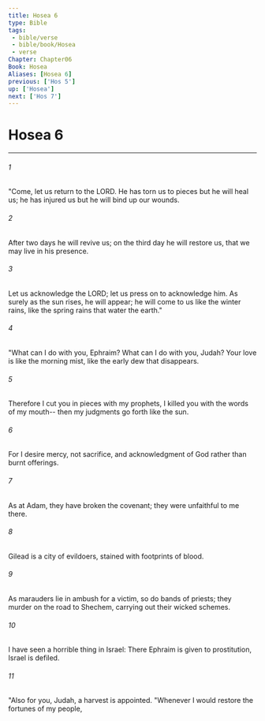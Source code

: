 ```yaml
---
title: Hosea 6
type: Bible
tags:
 - bible/verse
 - bible/book/Hosea
 - verse
Chapter: Chapter06
Book: Hosea
Aliases: [Hosea 6]
previous: ['Hos 5']
up: ['Hosea']
next: ['Hos 7']
---
```

# Hosea 6

***


###### 1 
"Come, let us return to the LORD. He has torn us to pieces but he will heal us; he has injured us but he will bind up our wounds. 

###### 2 
After two days he will revive us; on the third day he will restore us, that we may live in his presence. 

###### 3 
Let us acknowledge the LORD; let us press on to acknowledge him. As surely as the sun rises, he will appear; he will come to us like the winter rains, like the spring rains that water the earth." 

###### 4 
"What can I do with you, Ephraim? What can I do with you, Judah? Your love is like the morning mist, like the early dew that disappears. 

###### 5 
Therefore I cut you in pieces with my prophets, I killed you with the words of my mouth-- then my judgments go forth like the sun. 

###### 6 
For I desire mercy, not sacrifice, and acknowledgment of God rather than burnt offerings. 

###### 7 
As at Adam, they have broken the covenant; they were unfaithful to me there. 

###### 8 
Gilead is a city of evildoers, stained with footprints of blood. 

###### 9 
As marauders lie in ambush for a victim, so do bands of priests; they murder on the road to Shechem, carrying out their wicked schemes. 

###### 10 
I have seen a horrible thing in Israel: There Ephraim is given to prostitution, Israel is defiled. 

###### 11 
"Also for you, Judah, a harvest is appointed. "Whenever I would restore the fortunes of my people, 

